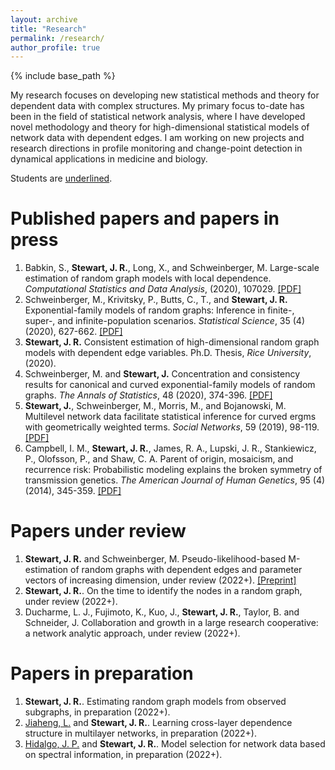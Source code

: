 ```yaml
---
layout: archive
title: "Research"
permalink: /research/
author_profile: true
---
```



{% include base_path %}


My research focuses on developing new statistical methods and theory 
for dependent data with complex structures. 
My primary focus to-date has been in the field of statistical network analysis, 
where I have developed novel methodology and theory for high-dimensional statistical models of network data 
with dependent edges.
I am working on new projects and research directions 
in profile monitoring and change-point detection in dynamical applications in medicine and biology.  

Students are <u>underlined</u>.

Published papers and papers in press
======
<ol>
<li>
Babkin, S., <b> Stewart, J. R.</b>, Long, X., and Schweinberger, M.
Large-scale estimation of random graph models with local dependence.
<i>Computational Statistics and Data Analysis</i>, (2020), 107029.
<a href="https://jrstew.github.io/files/csda.pdf">[PDF]</a>
</li>
<li>
Schweinberger, M., Krivitsky, P., Butts, C., T., and <b>Stewart, J. R.</b>
Exponential-family models of random graphs: Inference in finite-, super-, and infinite-population scenarios.
<i>Statistical Science</i>, 35 (4) (2020), 627-662.
<a href="https://jrstew.github.io/files/stat_science.pdf">[PDF]</a>
</li>
<li>
<b>Stewart, J. R.</b>
Consistent estimation of high-dimensional random graph models with dependent edge variables.
Ph.D. Thesis,
<i>Rice University</i>,
(2020).
</li>
<li>
Schweinberger, M. and <b>Stewart, J.</b>
Concentration and consistency results for canonical and curved exponential-family models of random graphs.
<i>The Annals of Statistics</i>, 48 (2020), 374-396.
<a href="https://jrstew.github.io/files/aos.pdf">[PDF]</a>
</li>
<li>
<b>Stewart, J.</b>, Schweinberger, M., Morris, M., and Bojanowski, M.
Multilevel network data facilitate statistical inference for curved ergms with geometrically weighted terms.
<i>Social Networks</i>, 59 (2019), 98-119.
<a href="https://jrstew.github.io/files/social_networks.pdf">[PDF]</a>
</li>
<li>
Campbell, I. M., <b>Stewart, J. R.</b>, James, R. A., Lupski, J. R., Stankiewicz, P., Olofsson, P., and Shaw, C. A.
Parent of origin, mosaicism, and recurrence risk: Probabilistic modeling explains the broken symmetry of transmission genetics.
<i>The American Journal of Human Genetics</i>, 95 (4) (2014), 345-359.
<a href="https://jrstew.github.io/files/ajhg.pdf">[PDF]</a>
</li>
</ol>


Papers under review
===========
<ol>
<li>
<b>Stewart, J. R.</b> and Schweinberger, M.
Pseudo-likelihood-based M-estimation of random graphs with dependent edges and parameter vectors of increasing dimension,
under review (2022+). <a href="https://jrstew.github.io/files/pl.pdf">[Preprint]</a>
</li>
<li>
<b>Stewart, J. R.</b>. 
On the time to identify the nodes in a random graph, 
under review (2022+). 
</li>
<li>
Ducharme, L. J., Fujimoto, K., Kuo, J., <b>Stewart, J. R.</b>, Taylor, B. and Schneider, J.
Collaboration and growth in a large research cooperative: a network analytic approach, 
under review (2022+). 
</li>
</ol>


Papers in preparation 
========
<ol> 
<li>
<b>Stewart, J. R.</b>.
Estimating random graph models from observed subgraphs, 
in preparation (2022+).
</li>
<li>
<u>Jiaheng, L.</u> and <b>Stewart, J. R.</b>.
Learning cross-layer dependence structure in multilayer networks,
in preparation (2022+). 
</li>
<li>
<u>Hidalgo, J. P.</u> and <b>Stewart, J. R.</b>. 
Model selection for network data based on spectral information,
in preparation (2022+). 
</li>
</ol>
  






